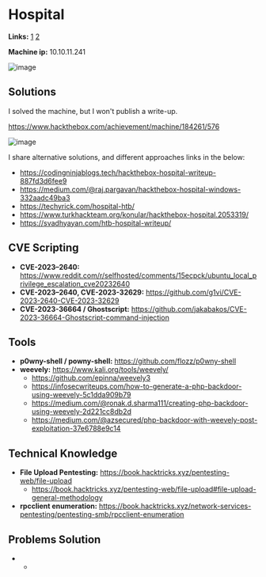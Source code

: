 # Hospital 

**Links:** [1](https://www.hackthebox.com/machines/Hospital)  [2](https://app.hackthebox.com/machines/Hospital)

**Machine ip:** 10.10.11.241

![image](https://github.com/h4md153v63n/CTFs/assets/5091265/cb31e8ef-431c-4e99-ac9d-9f547ab4dd71)


## Solutions
I solved the machine, but I won't publish a write-up. 

https://www.hackthebox.com/achievement/machine/184261/576

![image](https://github.com/h4md153v63n/CTFs/assets/5091265/c609bce7-533d-4e95-a6fd-17dc790d0575)

I share alternative solutions, and different approaches links in the below:
+ https://codingninjablogs.tech/hackthebox-hospital-writeup-887fd3d6fee9
+ https://medium.com/@raj.pargavan/hackthebox-hospital-windows-332aadc49ba3
+ https://techyrick.com/hospital-htb/
+ https://www.turkhackteam.org/konular/hackthebox-hospital.2053319/
+ https://svadhyayan.com/htb-hospital-writeup/


## CVE Scripting
+ **CVE-2023–2640:** https://www.reddit.com/r/selfhosted/comments/15ecpck/ubuntu_local_privilege_escalation_cve20232640
+ **CVE-2023–2640, CVE-2023-32629:** https://github.com/g1vi/CVE-2023-2640-CVE-2023-32629
+ **CVE-2023-36664 / Ghostscript:** https://github.com/jakabakos/CVE-2023-36664-Ghostscript-command-injection


## Tools
+ **p0wny-shell / powny-shell:** https://github.com/flozz/p0wny-shell
+ **weevely:** https://www.kali.org/tools/weevely/
  + https://github.com/epinna/weevely3
  + https://infosecwriteups.com/how-to-generate-a-php-backdoor-using-weevely-5c1dda909b79
  + https://medium.com/@ronak.d.sharma111/creating-php-backdoor-using-weevely-2d221cc8db2d
  + https://medium.com/@azsecured/php-backdoor-with-weevely-post-exploitation-37e6788e9c14


## Technical Knowledge
+ **File Upload Pentesting:** https://book.hacktricks.xyz/pentesting-web/file-upload
  + https://book.hacktricks.xyz/pentesting-web/file-upload#file-upload-general-methodology
+ **rpcclient enumeration:** https://book.hacktricks.xyz/network-services-pentesting/pentesting-smb/rpcclient-enumeration


## Problems Solution
+ -
